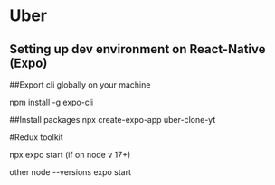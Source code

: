 # Uber

## Setting up dev environment on React-Native (Expo)

##Export cli globally on your machine

npm install -g expo-cli


##Install packages
npx create-expo-app uber-clone-yt

#Redux toolkit 

npx expo start (if on node v 17+)

other node --versions 
expo start 
